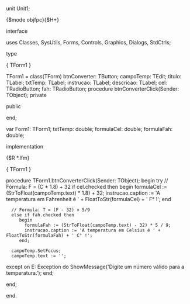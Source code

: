 unit Unit1;

{$mode objfpc}{$H+}

interface

uses
  Classes, SysUtils, Forms, Controls, Graphics, Dialogs, StdCtrls;

type

  { TForm1 }

  TForm1 = class(TForm)
    btnConverter: TButton;
    campoTemp: TEdit;
    titulo: TLabel;
    txtTemp: TLabel;
    instrucao: TLabel;
    descricao: TLabel;
    cel: TRadioButton;
    fah: TRadioButton;
    procedure btnConverterClick(Sender: TObject);
  private

  public

  end;

var
  Form1: TForm1;
  txtTemp: double;
  formulaCel: double;
  formulaFah: double;

implementation

{$R *.lfm}

{ TForm1 }

procedure TForm1.btnConverterClick(Sender: TObject);
begin
  try
      // Fórmula: F = (C * 1.8) + 32
      if cel.checked then
         begin
           formulaCel := (StrToFloat(campoTemp.text) * 1.8) + 32;
           instrucao.caption := 'A temperatura em Fahrenheit é ' + FloatToStr(formulaCel) + ' F° !';
         end

      // Formula: T = (F - 32) × 5/9
      else if fah.checked then
         begin
           formulaFah := (StrToFloat(campoTemp.text) - 32) * 5 / 9;
           instrucao.caption := 'A temperatura em Celsius é ' + FloatToStr(formulaFah) + ' C° !';
         end;

      campoTemp.SetFocus;
      campoTemp.text := '';

  except
    on E: Exception do
      ShowMessage('Digite um número válido para a temperatura.');
  end;

end;

end.
